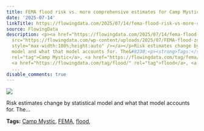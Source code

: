 ```yaml
---
title: FEMA flood risk vs. more comprehensive estimates for Camp Mystic
date: '2025-07-14'
linkTitle: https://flowingdata.com/2025/07/14/fema-flood-risk-vs-more-comprehensive-estimates-for-camp-mystic/
source: FlowingData
description: <p><a href="https://flowingdata.com/2025/07/14/fema-flood-risk-vs-more-comprehensive-estimates-for-camp-mystic/"><img
  src="https://flowingdata.com/wp-content/uploads/2025/07/FEMA-flood-zones-750x557.png"
  style="max-width:100%;height:auto" /></a></p>Risk estimates change by statistical
  model and what that model accounts for. The&#8230;<p><strong>Tags:</strong> <a href="https://flowingdata.com/tag/camp-mystic/"
  rel="tag">Camp Mystic</a>, <a href="https://flowingdata.com/tag/fema/" rel="tag">FEMA</a>,
  <a href="https://flowingdata.com/tag/flood/" rel="tag">flood</a>, <a href="https://flowingdata.c
  ...
disable_comments: true
---
```

<p><a href="https://flowingdata.com/2025/07/14/fema-flood-risk-vs-more-comprehensive-estimates-for-camp-mystic/"><img src="https://flowingdata.com/wp-content/uploads/2025/07/FEMA-flood-zones-750x557.png" style="max-width:100%;height:auto" /></a></p>Risk estimates change by statistical model and what that model accounts for. The&#8230;<p><strong>Tags:</strong> <a href="https://flowingdata.com/tag/camp-mystic/" rel="tag">Camp Mystic</a>, <a href="https://flowingdata.com/tag/fema/" rel="tag">FEMA</a>, <a href="https://flowingdata.com/tag/flood/" rel="tag">flood</a>, <a href="https://flowingdata.c ...